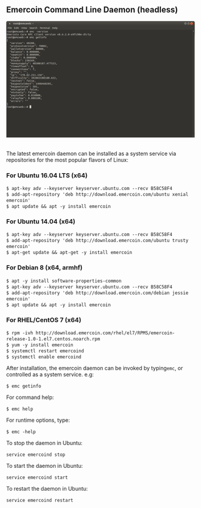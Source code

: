 ## Emercoin Command Line Daemon (headless)

<div style="boxOverflow">
    <img src="/images/Wallet-headless.png" alt="Emercoin on the command line" width="512">
</div>
<br>

The latest emercoin daemon can be installed as a system service via repositories for the most popular flavors of Linux:

### For Ubuntu 16.04 LTS (x64)

```text
$ apt-key adv --keyserver keyserver.ubuntu.com --recv B58C58F4
$ add-apt-repository 'deb http://download.emercoin.com/ubuntu xenial emercoin'
$ apt update && apt -y install emercoin
```

### For Ubuntu 14.04 (x64)

```text
$ apt-key adv --keyserver keyserver.ubuntu.com --recv B58C58F4
$ add-apt-repository 'deb http://download.emercoin.com/ubuntu trusty emercoin'
$ apt-get update && apt-get -y install emercoin
```

### For Debian 8 (x64, armhf)

```text
$ apt -y install software-properties-common
$ apt-key adv --keyserver keyserver.ubuntu.com --recv B58C58F4
$ add-apt-repository 'deb http://download.emercoin.com/debian jessie emercoin'
$ apt update && apt -y install emercoin
```

### For RHEL/CentOS 7 (x64)

```text
$ rpm -ivh http://download.emercoin.com/rhel/el7/RPMS/emercoin-release-1.0-1.el7.centos.noarch.rpm
$ yum -y install emercoin
$ systemctl restart emercoind
$ systemctl enable emercoind
```

After installation, the emercoin daemon can be invoked by typing`emc`, or controlled as a system service. e.g:

    $ emc getinfo

For command help:

    $ emc help

For runtime options, type:

    $ emc -help

To stop the daemon in Ubuntu:

    service emercoind stop

To start the daemon in Ubuntu:

    service emercoind start

To restart the daemon in Ubuntu:

    service emercoind restart

